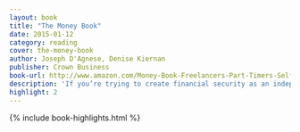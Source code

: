 ```yaml
---
layout: book
title: "The Money Book"
date: 2015-01-12
category: reading
cover: the-money-book
author: Joseph D'Agnese, Denise Kiernan
publisher: Crown Business
book-url: http://www.amazon.com/Money-Book-Freelancers-Part-Timers-Self-Employed-ebook/dp/B0036S4D7O/
description: 'If you’re trying to create financial security as an independent worker, but you are following guidelines that are designed for traditional workers, you’re going to get yourself into trouble.'
highlight: 2
---
```


{% include book-highlights.html %}
